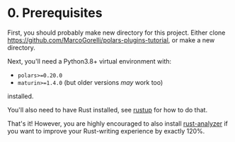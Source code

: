 # 0. Prerequisites

First, you should probably make new directory for this project.
Either clone https://github.com/MarcoGorelli/polars-plugins-tutorial,
or make a new directory.

Next, you'll need a Python3.8+ virtual environment with:

- `polars>=0.20.0`
- `maturin>=1.4.0` (but older versions _may_ work too)

installed.

You'll also need to have Rust installed, see [rustup](https://rustup.rs/) for
how to do that.

That's it! However, you are highly encouraged to also install
[rust-analyzer](https://rust-analyzer.github.io/manual.html) if you want to
improve your Rust-writing experience by exactly 120%.
